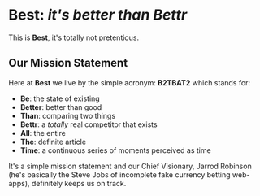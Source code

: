 **Best**: *it's better than Bettr*
==================================

This is **Best**, it's totally not pretentious.

Our Mission Statement
---------------------
Here at **Best** we live by the simple acronym: **B2TBAT2** which stands for:
- **Be**: the state of existing
- **Better**: better than good
- **Than**: comparing two things
- **Bettr**: a *totally* real competitor that exists
- **All**: the entire
- **The**: definite article
- **Time**: a continuous series of moments perceived as time

It's a simple mission statement and our Chief Visionary, Jarrod Robinson (he's basically the Steve Jobs of incomplete fake currency betting web-apps), definitely keeps us on track. 

